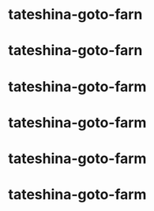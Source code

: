 # tateshina-goto-farn
# tateshina-goto-farn
# tateshina-goto-farm
# tateshina-goto-farm
# tateshina-goto-farm
# tateshina-goto-farm
